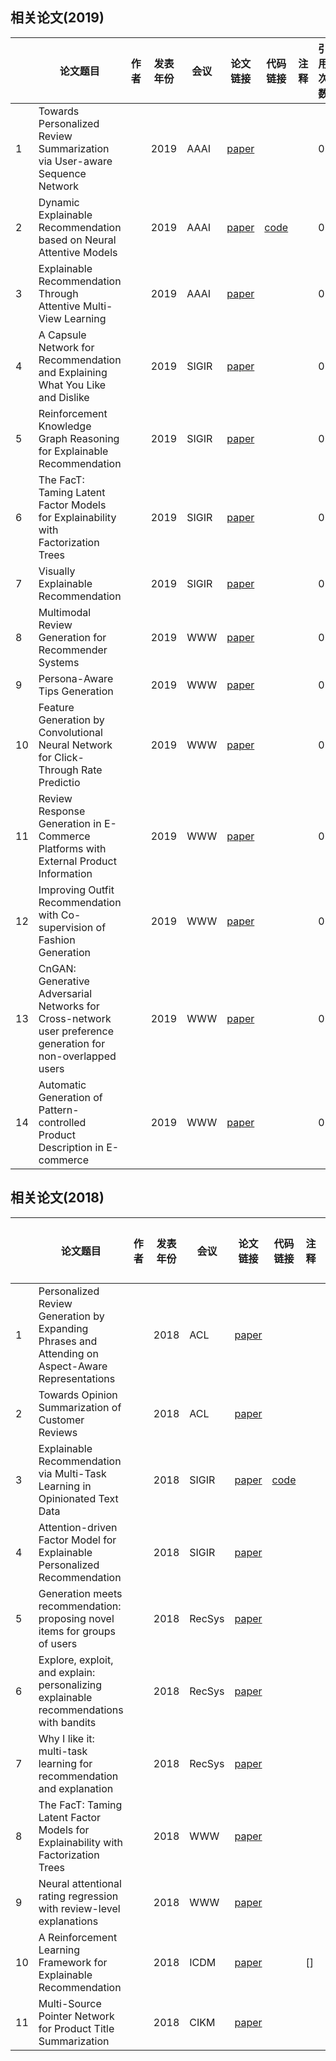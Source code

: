 ## 相关论文(2019)
||论文题目|作者|发表年份|会议|论文链接|代码链接|注释|引用次数|
|-|------|----|-------|----------|-------|----|---|---|
|1|Towards Personalized Review Summarization via User-aware Sequence Network||2019|AAAI|[paper]()|||0|
|2|Dynamic Explainable Recommendation based on Neural Attentive Models||2019|AAAI|[paper](http://yongfeng.me/attach/dynamic-explainable-recommendation.pdf)|[code](https://github.com/gearsuccess/DER)||0|
|3|Explainable Recommendation Through Attentive Multi-View Learning||2019|AAAI|[paper](https://www.microsoft.com/en-us/research/publication/explainable-recommendation-through-attentive-multi-view-learning/)|||0|
|4|A Capsule Network for Recommendation and Explaining What You Like and Dislike||2019|SIGIR|[paper]()|||0|
|5|Reinforcement Knowledge Graph Reasoning for Explainable Recommendation||2019|SIGIR|[paper](http://yongfeng.me/attach/xian-sigir2019.pdf)|||0|
|6|The FacT: Taming Latent Factor Models for Explainability with Factorization Trees||2019|SIGIR|[paper]()|||0|
|7|Visually Explainable Recommendation||2019|SIGIR|[paper]()|||0|
|8|Multimodal Review Generation for Recommender Systems||2019|WWW|[paper]()|||0|
|9|Persona-Aware Tips Generation||2019|WWW|[paper](https://arxiv.org/abs/1903.02156)|||0|
|10|Feature Generation by Convolutional Neural Network for Click-Through Rate Predictio||2019|WWW|[paper](https://arxiv.org/pdf/1904.04447.pdf)|||0|
|11|Review Response Generation in E-Commerce Platforms with External Product Information||2019|WWW|[paper]()|||0|
|12|Improving Outfit Recommendation with Co-supervision of Fashion Generation||2019|WWW|[paper]()|||0|
|13|CnGAN: Generative Adversarial Networks for Cross-network user preference generation for non-overlapped users||2019|WWW|[paper]()|||0|
|14|Automatic Generation of Pattern-controlled Product Description in E-commerce||2019|WWW|[paper]()|||0|




## 相关论文(2018)
||论文题目|作者|发表年份|会议|论文链接|代码链接|注释|引用次数|
|-|------|----|-------|----------|-------|----|---|---|
|1|Personalized Review Generation by Expanding Phrases and Attending on Aspect-Aware Representations||2018|ACL|[paper](https://www.aclweb.org/anthology/P18-2112)|||1|
|2|Towards Opinion Summarization of Customer Reviews||2018|ACL|[paper](https://www.aclweb.org/anthology/P18-3001)|||2|
|3|Explainable Recommendation via Multi-Task Learning in Opinionated Text Data||2018|SIGIR|[paper](https://arxiv.org/abs/1806.03568)|[code](https://github.com/MyTHWN/MTER)||7|
|4|Attention-driven Factor Model for Explainable Personalized Recommendation||2018|SIGIR|[paper](https://dl.acm.org/citation.cfm?id=3210083)|||4|
|5|Generation meets recommendation: proposing novel items for groups of users||2018|RecSys|[paper](https://dl.acm.org/citation.cfm?id=3240357)|||0|
|6|Explore, exploit, and explain: personalizing explainable recommendations with bandits||2018|RecSys|[paper](https://dl.acm.org/citation.cfm?id=3240354)|||8|
|7|Why I like it: multi-task learning for recommendation and explanation||2018|RecSys|[paper](https://dl.acm.org/citation.cfm?id=3240365)|||0|
|8|The FacT: Taming Latent Factor Models for Explainability with Factorization Trees||2018|WWW|[paper](https://arxiv.org/pdf/1906.02037v1.pdf)|||33|
|9|Neural attentional rating regression with review-level explanations||2018|WWW|[paper](http://www.thuir.cn/group/~YQLiu/publications/WWW2018_CC.pdf)|||30|
|10|A Reinforcement Learning Framework for Explainable Recommendation||2018|ICDM|[paper](https://www.microsoft.com/en-us/research/uploads/prod/2018/08/main.pdf)||[]|0|
|11|Multi-Source Pointer Network for Product Title Summarization||2018|CIKM|[paper](https://arxiv.org/pdf/1808.06885.pdf)|||2|

